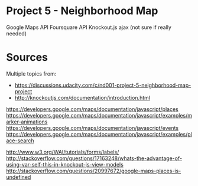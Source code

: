 # Project 5 - Neighborhood Map

 Google Maps API
 Foursquare API
 Knockout.js
 ajax (not sure if really needed)

# Sources
Multiple topics from:
- https://discussions.udacity.com/c/nd001-project-5-neighborhood-map-project
- http://knockoutjs.com/documentation/introduction.html

https://developers.google.com/maps/documentation/javascript/places
https://developers.google.com/maps/documentation/javascript/examples/marker-animations
https://developers.google.com/maps/documentation/javascript/events
https://developers.google.com/maps/documentation/javascript/examples/place-search

http://www.w3.org/WAI/tutorials/forms/labels/
http://stackoverflow.com/questions/17163248/whats-the-advantage-of-using-var-self-this-in-knockout-js-view-models
http://stackoverflow.com/questions/20997672/google-maps-places-is-undefined
